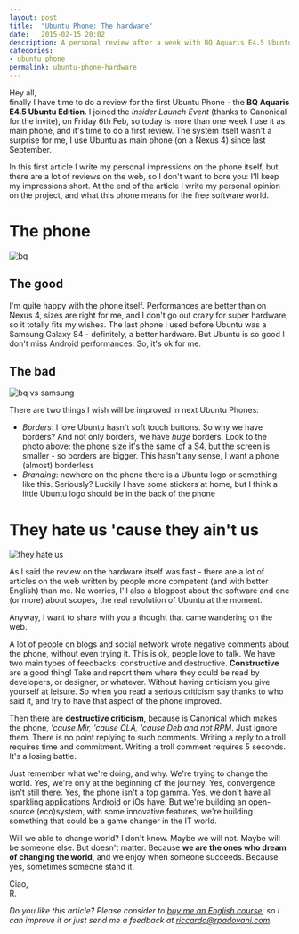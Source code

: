 ```yaml
---
layout: post
title:  "Ubuntu Phone: The hardware"
date:   2015-02-15 20:02
description: A personal review after a week with BQ Aquaris E4.5 Ubuntu Edition
categories:
- ubuntu phone
permalink: ubuntu-phone-hardware
---
```


Hey all,<br/> finally I have time to do a review for the first Ubuntu Phone -
the **BQ Aquaris E4.5 Ubuntu Edition**. I joined the *Insider Launch Event*
(thanks to Canonical for the invite), on Friday 6th Feb, so today is more than
one week I use it as main phone, and it's time to do a first review. The system
itself wasn't a surprise for me, I use Ubuntu as main phone (on a Nexus 4) since
last September.

In this first article I write my personal impressions on the phone itself, but
there are a lot of reviews on the web, so I don't want to bore you: I'll keep my
impressions short. At the end of the article I write my personal opinion on the
project, and what this phone means for the free software world.

# The phone

![bq][bq-phone]

## The good

I'm quite happy with the phone itself. Performances are better than on Nexus 4,
sizes are right for me, and I don't go out crazy for super hardware, so it
totally fits my wishes. The last phone I used before Ubuntu was a Samsung Galaxy
S4 - definitely, a better hardware. But Ubuntu is so good I don't miss Android
performances. So, it's ok for me.

## The bad

![bq vs samsung][bq-vs-samsung]

There are two things I wish will be improved in next Ubuntu Phones:

 - *Borders*: I love Ubuntu hasn't soft touch buttons. So why we have borders? And not only borders, we have *huge* borders. Look to the photo above: the phone size it's the same of a S4, but the screen is smaller - so borders are bigger. This hasn't any sense, I want a phone (almost) borderless
 - *Branding*: nowhere on the phone there is a Ubuntu logo or something like this. Seriously? Luckily I have some stickers at home, but I think a little Ubuntu logo should be in the back of the phone

# They hate us 'cause they ain't us

![they hate us][they-hate-us]

As I said the review on the hardware itself was fast - there are a lot of
articles on the web written by people more competent (and with better English)
than me. No worries, I'll also a blogpost about the software and one (or more)
about scopes, the real revolution of Ubuntu at the moment.

Anyway, I want to share with you a thought that came wandering on the web.

A lot of people on blogs and social network wrote negative comments about the
phone, without even trying it. This is ok, people love to talk. We have two main
types of feedbacks: constructive and destructive. **Constructive** are a good
thing! Take and report them where they could be read by developers, or designer,
or whatever. Without having criticism you give yourself at leisure. So when you
read a serious criticism say thanks to who said it, and try to have that aspect
of the phone improved.

Then there are **destructive criticism**, because is Canonical which makes the
phone, *'cause Mir, 'cause CLA, 'cause Deb and not RPM*. Just ignore them. There
is no point replying to such comments. Writing a reply to a troll requires time
and commitment. Writing a troll comment requires 5 seconds. It's a losing
battle.

Just remember what we're doing, and why. We're trying to change the world. Yes,
we're only at the beginning of the journey. Yes, convergence isn't still there.
Yes, the phone isn't a top gamma. Yes, we don't have all sparkling applications
Android or iOs have. But we're building an open-source (eco)system, with some
innovative features, we're building something that could be a game changer in
the IT world.

Will we able to change world? I don't know. Maybe we will not. Maybe will be
someone else. But doesn't matter. Because **we are the ones who dream of
changing the world**, and we enjoy when someone succeeds. Because yes, sometimes
someone stand it.

Ciao,<br/>
R.

*Do you like this article? Please consider to [buy me an English course][donation], so I can improve it or just send me a feedback at [riccardo@rpadovani.com](mailto:riccardo@rpadovani.com).*

[bq-phone]: http://img.rpadovani.com/posts/bq_phone.jpg
[bq-vs-samsung]: http://img.rpadovani.com/posts/bq_size.jpg
[they-hate-us]: http://img.rpadovani.com/posts/they_hate_us.jpg
[donation]: http://rpadovani.com/donations/

